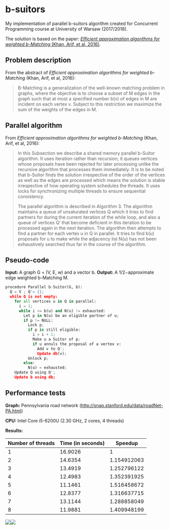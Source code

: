 # b-suitors

My implementation of parallel b-suitors algorithm created for Concurrent Programming course at University of Warsaw (2017/2018).

The solution is based on the paper: [*Efficient approximation algorithms for weighted b-Matching* (Khan, Arif, et al, 2016)](https://www.cs.purdue.edu/homes/apothen/Papers/bMatching-SISC-2016.pdf).

## Problem description

From the abstract of *Efficient approximation algorithms for weighted b-Matching* (Khan, Arif, et al, 2016):

> B-Matching is a generalization of the well-known matching problem in graphs, where the objective is to choose a subset of M edges in the graph such that at most a specified number b(v) of edges in M are incident on each vertex v. Subject to this restriction we maximize the sum of the weights of the edges in M.
## Parallel algorithm

From *Efficient approximation algorithms for weighted b-Matching* (Khan, Arif, et al, 2016):

> In this Subsection we describe a shared memory parallel b-Suitor algorithm. It uses iteration rather than recursion; it queues vertices whose proposals have been rejected for later processing unlike the recursive algorithm that processes them immediately. It is to be noted that b-Suitor finds the solution irrespective of the order of the vertices as well as the edges are processed which means the solution is stable irrespective of how operating system schedules the threads. It uses locks for synchronizing multiple threads to ensure sequential consistency. 
> 
> The parallel algorithm is described in Algorithm 3. The algorithm maintains a queue of unsaturated vertices Q which it tries to find partners for during the current iteration of the while loop, and also a queue of vertices Q’ that become deficient in this iteration to be processed again in the next iteration. The algorithm then attempts to find a partner for each vertex u in Q in parallel. It tries to find b(u) proposals for u to make while the adjacency list N(u) has not been exhaustively searched thus far in the course of the algorithm.
## Pseudo-code

**Input:** A graph G = (V, E, w) and a vector b.  **Output:** A 1/2−approximate edge weighted b-Matching M.

```python
procedure Parallel b-Suitor(G, b):
  Q = V ; Q'= {}; 
  while Q is not empty:
    for all vertices u in Q in parallel:
      i = 1;
      while i <= b(u) and N(u) != exhausted:
        Let p in N(u) be an eligible partner of u;
        if p != NULL:
          Lock p; 
          if p is still eligible:
            i = i + 1; 
            Make u a Suitor of p;
            if u annuls the proposal of a vertex v:
              Add v to Q';
              Update db(v); 
          Unlock p; 
        else:
          N(u) = exhausted; 
    Update Q using Q';
    Update b using db;
```

## Performance tests

**Graph:** Pennsylvania road network (http://snap.stanford.edu/data/roadNet-PA.html) 

**CPU:** Intel Core i5-6200U (2.30 GHz, 2 cores, 4 threads)

**Results:**

| Number of threads | Time (in seconds) | Speedup     |
| ----------------- | ----------------- | ----------- |
| 1                 | 16.9026           | 1           |
| 2                 | 14.6354           | 1.154912063 |
| 3                 | 13.4919           | 1.252796122 |
| 4                 | 12.4983           | 1.352391925 |
| 5                 | 11.1461           | 1.516458672 |
| 6                 | 12.8377           | 1.316637715 |
| 7                 | 13.1144           | 1.288858049 |
| 8                 | 11.9881           | 1.409948199 |

![](https://i.imgur.com/MwFNt56.png)![](https://i.imgur.com/BdSe6M8.png)
